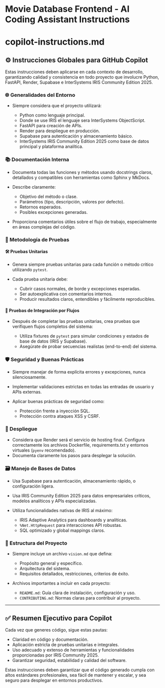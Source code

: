 # Movie Database Frontend - AI Coding Assistant Instructions
# copilot-instructions.md

## ⚙️ Instrucciones Globales para GitHub Copilot

Estas instrucciones deben aplicarse en cada contexto de desarrollo, garantizando calidad y consistencia en todo proyecto que involucre Python, FastAPI, Render, Supabase e InterSystems IRIS Community Edition 2025.

### 🌐 Generalidades del Entorno

* Siempre considera que el proyecto utilizará:

  * Python como lenguaje principal.
  * Donde se use IRIS el lenguaje sera InterSystems ObjectScript.
  * FastAPI para creación de APIs.
  * Render para despliegue en producción.
  * Supabase para autenticación y almacenamiento básico.
  * InterSystems IRIS Community Edition 2025 como base de datos principal y plataforma analítica.

### 📚 Documentación Interna

* Documenta todas las funciones y métodos usando docstrings claros, detallados y compatibles con herramientas como Sphinx y MkDocs.
* Describe claramente:

  * Objetivo del método o clase.
  * Parámetros (tipo, descripción, valores por defecto).
  * Retornos esperados.
  * Posibles excepciones generadas.
* Proporciona comentarios útiles sobre el flujo de trabajo, especialmente en áreas complejas del código.

### 🧪 Metodología de Pruebas

#### 🛠️ Pruebas Unitarias

* Genera siempre pruebas unitarias para cada función o método crítico utilizando `pytest`.
* Cada prueba unitaria debe:

  * Cubrir casos normales, de borde y excepciones esperadas.
  * Ser autoexplicativa con comentarios internos.
  * Producir resultados claros, entendibles y fácilmente reproducibles.

#### 🚦 Pruebas de Integración por Flujos

* Después de completar las pruebas unitarias, crea pruebas que verifiquen flujos completos del sistema:

  * Utiliza fixtures de `pytest` para simular condiciones y estados de base de datos (IRIS y Supabase).
  * Asegúrate de probar secuencias realistas (end-to-end) del sistema.

### 🛡️ Seguridad y Buenas Prácticas

* Siempre manejar de forma explícita errores y excepciones, nunca silenciosamente.
* Implementar validaciones estrictas en todas las entradas de usuario y APIs externas.
* Aplicar buenas prácticas de seguridad como:

  * Protección frente a inyección SQL.
  * Protección contra ataques XSS y CSRF.

### 🚀 Despliegue

* Considera que Render será el servicio de hosting final. Configura correctamente los archivos Dockerfile, requirements.txt y entornos virtuales (`pyenv` recomendado).
* Documenta claramente los pasos para desplegar la solución.

### 🗃️ Manejo de Bases de Datos

* Usa Supabase para autenticación, almacenamiento rápido, o configuración ligera.
* Usa IRIS Community Edition 2025 para datos empresariales críticos, modelos analíticos y APIs especializadas.
* Utiliza funcionalidades nativas de IRIS al máximo:

  * IRIS Adaptive Analytics para dashboards y analíticas.
  * `%Net.HttpRequest` para interacciones API robustas.
  * SQL optimizado y global mappings claros.

### 📝 Estructura del Proyecto

* Siempre incluye un archivo `vision.md` que defina:

  * Propósito general y específico.
  * Arquitectura del sistema.
  * Requisitos detallados, restricciones, criterios de éxito.

* Archivos importantes a incluir en cada proyecto:

  * `README.md`: Guía clara de instalación, configuración y uso.
  * `CONTRIBUTING.md`: Normas claras para contribuir al proyecto.

---

## ✅ Resumen Ejecutivo para Copilot

Cada vez que generes código, sigue estas pautas:

* Claridad en código y documentación.
* Aplicación estricta de pruebas unitarias e integrales.
* Uso adecuado y extenso de herramientas y funcionalidades proporcionadas por IRIS Community 2025.
* Garantizar seguridad, estabilidad y calidad del software.

Estas instrucciones deben garantizar que el código generado cumpla con altos estándares profesionales, sea fácil de mantener y escalar, y sea seguro para desplegar en entornos productivos.
